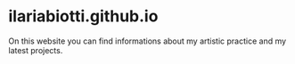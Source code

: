# ilariabiotti.github.io
On this website you can find informations about my artistic practice and my latest projects.

